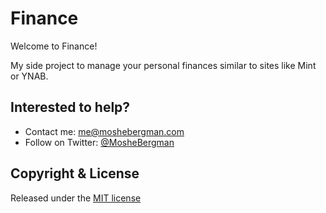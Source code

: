 # Finance

Welcome to Finance!

My side project to manage your personal finances similar to sites like Mint or YNAB.

## Interested to help?
* Contact me: [me@moshebergman.com](me@moshebergman.com)
* Follow on Twitter: [@MosheBergman](https://twitter.com/MosheBergmanme)

## Copyright & License

Released under the [MIT license](LICENSE)
